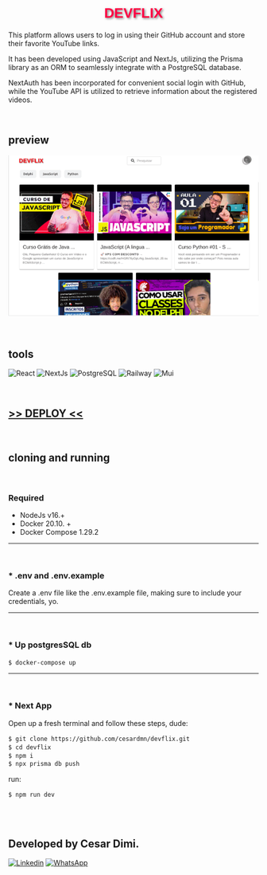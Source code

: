 # <h1 style="color: #ff0043; font-family: 'Arial', sans-serif; font-weight: bold; filter: drop-shadow(2px 2px 2px rgba(0, 0, 0, 0.5)); height: auto; width: auto; padding: 0 0.2rem; display: flex; align-items: center; justify-content: center;">DEVFLIX</h1>

<p>This platform allows users to log in using their GitHub account and store their favorite YouTube links.</p>

<p>It has been developed using JavaScript and NextJs, utilizing the Prisma library as an ORM to seamlessly integrate with a PostgreSQL database. </p>

<p> NextAuth has been incorporated for convenient social login with GitHub, while the YouTube API is utilized to retrieve information about the registered videos.</p>

<br>

## preview

![home preview](./public/preview.gif)

<br>

## tools

![React](https://img.shields.io/badge/React-20232A?style=for-the-badge&logo=react&logoColor=61DAFB)
![NextJs](https://img.shields.io/badge/next.js-000000?style=for-the-badge&logo=nextdotjs&logoColor=white)
![PostgreSQL](https://img.shields.io/badge/PostgreSQL-316192?style=for-the-badge&logo=postgresql&logoColor=white)
![Railway](https://img.shields.io/badge/Railway-131415?style=for-the-badge&logo=railway&logoColor=white)
![Mui](https://img.shields.io/badge/Material%20UI-007FFF?style=for-the-badge&logo=mui&logoColor=white)

<br>

## [>> DEPLOY <<](https://cesardmn.github.io/devflix)

<br>

## cloning and running

<br>

### Required

- NodeJs v16.+
- Docker 20.10. +
- Docker Compose 1.29.2

<hr>
<br>

### \* .env and .env.example

<p>Create a .env file like the .env.example file, making sure to include your credentials, yo.</p>

<hr>
<br>

### \* Up postgresSQL db

```bash
$ docker-compose up
```

<hr>
<br>

### \* Next App

<p>Open up a fresh terminal and follow these steps, dude:</p>

```bash
$ git clone https://github.com/cesardmn/devflix.git
$ cd devflix
$ npm i
$ npx prisma db push
```

run:

```bash
$ npm run dev
```

<br>
<br>

## Developed by Cesar Dimi.

[![Linkedin](https://img.shields.io/badge/LinkedIn-0077B5?style=for-the-badge&logo=linkedin&logoColor=white)](https://www.linkedin.com/in/cesardmn/)
[![WhatsApp](https://img.shields.io/badge/WhatsApp-25D366?style=for-the-badge&logo=whatsapp&logoColor=white)](https://wa.me/5521982399315)

<br>
<br>
